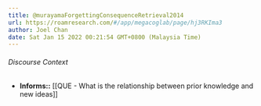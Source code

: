```yaml
---
title: @murayamaForgettingConsequenceRetrieval2014
url: https://roamresearch.com/#/app/megacoglab/page/hj3RKIma3
author: Joel Chan
date: Sat Jan 15 2022 00:21:54 GMT+0800 (Malaysia Time)
---
```




###### Discourse Context

- **Informs::** [[QUE - What is the relationship between prior knowledge and new ideas]]
